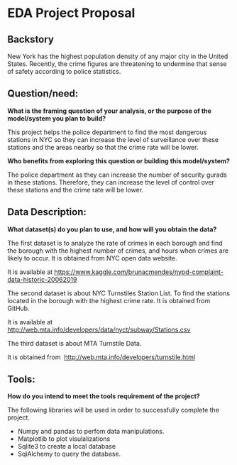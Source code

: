 # EDA Project Proposal


## Backstory

New York has the highest population density of any major city in the United States. Recently, the crime figures are threatening to undermine that sense of safety according to police statistics. 

## Question/need:

**What is the framing question of your analysis, or the purpose of the model/system you plan to build?**

This project helps the police department to find the most dangerous stations in NYC so they can increase the level of surveillance over these stations and the areas nearby so that the crime rate will be lower.

**Who benefits from exploring this question or building this model/system?**

The police department as they can increase the number of security
gurads in these stations. Therefore, they can increase the level of
control over these stations and the crime rate will be lower.




## Data Description:

**What dataset(s) do you plan to use, and how will you obtain the data?**

The first dataset is to analyze the rate of crimes in each borough and find the borough with the highest number of crimes, and hours when crimes are likely to occur. It is obtained from NYC open data website.

It is available at https://www.kaggle.com/brunacmendes/nypd-complaint-data-historic-20062019

The second dataset is about NYC Turnstiles Station List. To find the stations located in the borough with the highest crime rate. It is obtained from GitHub.

It is available at http://web.mta.info/developers/data/nyct/subway/Stations.csv

The third dataset is about MTA Turnstile Data.

It is obtained from  http://web.mta.info/developers/turnstile.html




## Tools:
**How do you intend to meet the tools requirement of the project?**

The following libraries will be used in order to successfully complete the project.
* Numpy and pandas to perfom data manipulations.
* Matplotlib to plot visulalizations
* Sqlite3 to create a local database
* SqlAlchemy to query the database.

